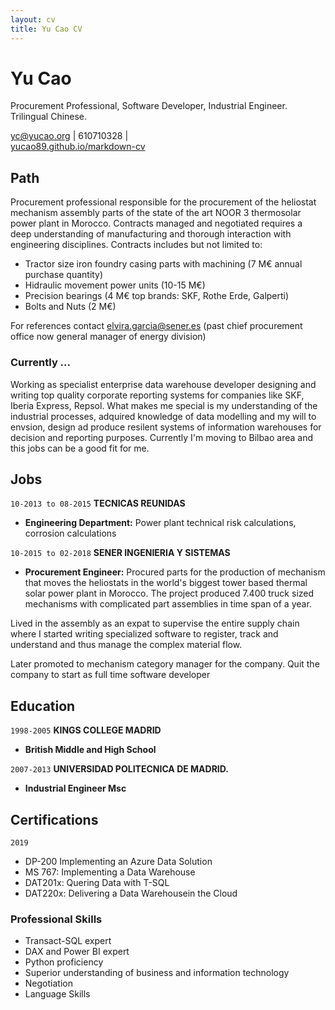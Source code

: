 ```yaml
---
layout: cv
title: Yu Cao CV
---
```

# Yu Cao
Procurement Professional, Software Developer, Industrial Engineer. Trilingual Chinese.

<div id="webaddress">
<a href="yc@yucao.org">yc@yucao.org</a>
| 610710328 | <div id="webaddress"> <a href="http://yucao89.github.io/markdown-cv">yucao89.github.io/markdown-cv</a>
</div>

## Path

Procurement professional responsible for the procurement of the heliostat mechanism assembly parts of the state of the art NOOR 3 thermosolar power plant in Morocco. Contracts managed and negotiated requires a deep understanding of manufacturing and thorough interaction with engineering disciplines. Contracts includes but not limited to:
 
* Tractor size iron foundry casing parts with machining (7 M€ annual purchase quantity)
* Hidraulic movement power units (10-15 M€)
* Precision bearings (4 M€ top brands: SKF, Rothe Erde, Galperti)
* Bolts and Nuts (2 M€)

For references contact elvira.garcia@sener.es (past chief procurement office now general manager of energy division)


### Currently ...

Working as specialist enterprise data warehouse developer designing and writing top quality corporate reporting systems for companies like SKF, Iberia Express, Repsol. What makes me special is my understanding of the industrial processes, adquired knowledge of data modelling and my will to envsion, design ad produce resilent systems of information warehouses for decision and reporting purposes. Currently I'm moving to Bilbao area and this jobs can be a good fit for me.


## Jobs

`10-2013 to 08-2015`
__TECNICAS REUNIDAS__
 
- **Engineering Department:** Power plant technical risk calculations, corrosion calculations

`10-2015 to 02-2018`
__SENER INGENIERIA Y SISTEMAS__

- **Procurement Engineer:** Procured parts for the production of mechanism that moves the heliostats in the world's biggest tower based thermal solar power plant in Morocco. The project produced 7.400 truck sized mechanisms with complicated part assemblies in time span of a year.

Lived in the assembly as an expat to supervise the entire supply chain where I started writing specialized software to register, track and understand and thus manage the complex material flow.

Later promoted to mechanism category manager for the company. Quit the company to start as full time software developer


## Education

`1998-2005`
__KINGS COLLEGE MADRID__

- **British Middle and High School**

`2007-2013`
__UNIVERSIDAD POLITECNICA DE MADRID.__

- **Industrial Engineer Msc**

## Certifications

`2019`
- DP-200 Implementing an Azure Data Solution
- MS 767: Implementing a Data Warehouse
- DAT201x: Quering Data with T-SQL
- DAT220x: Delivering a Data Warehousein the Cloud


### Professional Skills

- Transact-SQL expert
- DAX and Power BI expert
- Python proficiency
- Superior understanding of business and information technology
- Negotiation
- Language Skills



<!-- ### Footer

Last updated: 10-02-2020 -->


